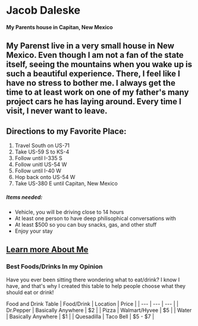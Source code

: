 # Jacob Daleske
#### My Parents house in Capitan, New Mexico
My Parenst live in a very small house in New Mexico. **Even though I am not a fan of the state itself**, seeing the mountains when you wake up is such a beautiful experience. There, I feel like I have **no stress** to bother me. I always get the time to at least work on one of my father's many project cars he has laying around. Every time I visit, I never want to leave.
---
## Directions to my Favorite Place:
1. Travel South on US-71
2. Take US-59 S to KS-4
3. Follow until I-335 S
4. Follow unitl US-54 W
5. Follow until I-40 W
6. Hop back onto US-54 W
7. Take US-380 E until Capitan, New Mexico

##### Items needed:
* Vehicle, you will be driving close to 14 hours
* At least one person to have deep philisophical conversations with
* At least $500 so you can buy snacks, gas, and other stuff
* Enjoy your stay

**[Learn more About Me](AboutMe.md)**
---
### Best Foods/Drinks In my Opinion

Have you ever been sitting there wondering what to eat/drink? I know I have, and that's why I created this table to help people choose what they should eat or drink!

Food and Drink Table
| Food/Drink | Location | Price |
| --- | --- | --- |
| Dr.Pepper | Basically Anywhere | $2 |
| Pizza | Walmart/Hyvee | $5 |
| Water | Basically Anywhere | $1 |
| Quesadilla | Taco Bell | $5 - $7 |

